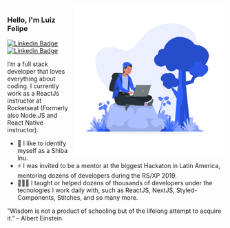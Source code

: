 <img align="right" src="https://github.com/luizfelipe63/luizfelipe63/blob/main/img/illustration3.png" width="350"/>

### Hello, I'm Luiz Felipe
[![Linkedin Badge](https://img.shields.io/badge/-Luiz%20Felipe-3060FF?style=flat-square&logo=Linkedin&logoColor=white&link=https://www.linkedin.com/in/luiz-feliperocha/)](https://www.linkedin.com/in/luiz-feliperocha/)
[![Linkedin Badge](https://img.shields.io/badge/-Luiz%20Felipe-3060FF?style=flat-square&logo=Linkedin&logoColor=white&link=https://www.linkedin.com/in/luiz-feliperocha/)](https://www.linkedin.com/in/luiz-feliperocha/)

I’m a full stack developer that loves everything about coding. I currently work as a ReactJs instructor at Rocketseat (Formerly also Node.JS and React Native instructor).

- 🐶 I like to identify myself as a Shiba Inu.
- ⚡ I was invited to be a mentor at the biggest Hackaton in Latin America, mentoring dozens of developers during the RS/XP 2019.
- 👨🏻‍💻 I taught or helped dozens of thousands of developers under the tecnologies I work daily with, such as ReactJS, NextJS, Styled-Components, Stitches, and so many more.

“Wisdom is not a product of schooling but of the lifelong attempt to acquire it.” - Albert Einstein
